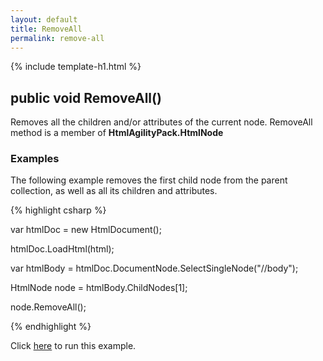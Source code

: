 ```yaml
---
layout: default
title: RemoveAll
permalink: remove-all
---
```


{% include template-h1.html %}

## public void RemoveAll() 

Removes all the children and/or attributes of the current node. RemoveAll method is a member of **HtmlAgilityPack.HtmlNode**

### Examples

The following example removes the first child node from the parent collection, as well as all its children and attributes.

{% highlight csharp %}

var htmlDoc = new HtmlDocument();

htmlDoc.LoadHtml(html);

var htmlBody = htmlDoc.DocumentNode.SelectSingleNode("//body");

HtmlNode node = htmlBody.ChildNodes[1];

node.RemoveAll();

{% endhighlight %}

Click [here](https://dotnetfiddle.net/LFexCy) to run this example.
